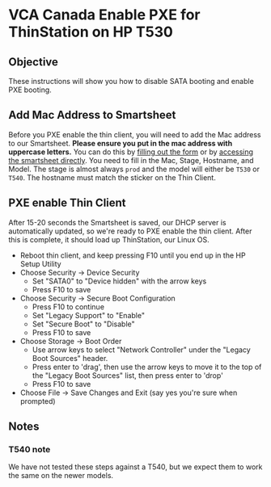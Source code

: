 # VCA Canada Enable PXE for ThinStation on HP T530

## Objective

These instructions will show you how to disable SATA booting and enable PXE booting. 

## Add Mac Address to Smartsheet

Before you PXE enable the thin client, you will need to add the Mac address to our Smartsheet. **Please ensure you put in the mac address with uppercase letters.** You can do this by [filling out the form](https://app.smartsheet.com/b/form/8d0cb66b6c024986930edec268d4420d) or by [accessing the smartsheet directly](https://app.smartsheet.com/sheets/4FGfG9QcC9m8gx8w2FvFV5653jPWqjh2WRXxP6w1?view=grid). You need to fill in the Mac, Stage, Hostname, and Model. The stage is almost always `prod` and the model will either be `T530` or `T540`. The hostname must match the sticker on the Thin Client.

## PXE enable Thin Client

After 15-20 seconds the Smartsheet is saved, our DHCP server is automatically updated, so we're ready to PXE enable the thin client. After this is complete, it should load up ThinStation, our Linux OS.

* Reboot thin client, and keep pressing F10 until you end up in the HP Setup Utility
* Choose Security -> Device Security
  * Set "SATA0" to "Device hidden" with the arrow keys
  * Press F10 to save
* Choose Security -> Secure Boot Configuration
  * Press F10 to continue
  * Set "Legacy Support" to "Enable"
  * Set "Secure Boot" to "Disable"
  * Press F10 to save
* Choose Storage -> Boot Order
  * Use arrow keys to select "Network Controller" under the "Legacy Boot Sources" header.
  * Press enter to 'drag', then use the arrow keys to move it to the top of the "Legacy Boot Sources" list, then press enter to 'drop'
  * Press F10 to save
* Choose File -> Save Changes and Exit (say yes you're sure when prompted)

## Notes

### T540 note

We have not tested these steps against a T540, but we expect them to work the same on the newer models.
